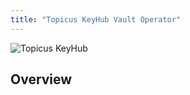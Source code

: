 ```yaml
---
title: "Topicus KeyHub Vault Operator"
---
```


![Topicus KeyHub](/keyhub-vault-operator/assets/keyhub.png)

## Overview

